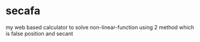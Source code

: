# secafa
my web based calculator to solve non-linear-function using 2 method which is false position and secant 
